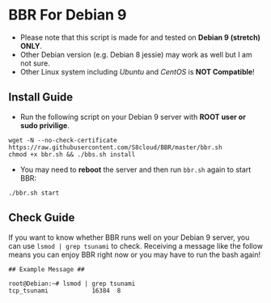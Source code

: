 # BBR For Debian 9

* Please note that this script is made for and tested on **Debian 9 (stretch) ONLY**.   
* Other Debian version (e.g. Debian 8 jessie) may work as well but I am not sure.   
* Other Linux system including *Ubuntu* and *CentOS* is **NOT Compatible**!  

## Install Guide

* Run the following script on your Debian 9 server with **ROOT user or sudo privilige**.

```
wget -N --no-check-certificate https://raw.githubusercontent.com/S8cloud/BBR/master/bbr.sh 
chmod +x bbr.sh && ./bbs.sh install
```

* You may need to **reboot** the server and then run `bbr.sh` again to start BBR:

```
./bbr.sh start
```

## Check Guide

If you want to know whether BBR runs well on your Debian 9 server, you can use `lsmod | grep tsunami` to check.
Receiving a message like the follow means you can enjoy BBR right now or you may have to run the bash again!

```
## Example Message ##

root@Debian:~# lsmod | grep tsunami
tcp_tsunami            16384  8
```
